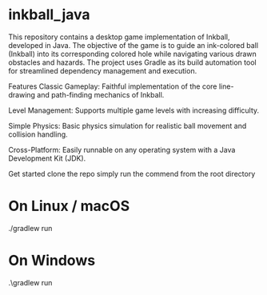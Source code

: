 # inkball_java
This repository contains a desktop game implementation of Inkball, developed in Java. The objective of the game is to guide an ink-colored ball (Inkball) into its corresponding colored hole while navigating various drawn obstacles and hazards. The project uses Gradle as its build automation tool for streamlined dependency management and execution.

 Features
Classic Gameplay: Faithful implementation of the core line-drawing and path-finding mechanics of Inkball.

Level Management: Supports multiple game levels with increasing difficulty.

Simple Physics: Basic physics simulation for realistic ball movement and collision handling.

Cross-Platform: Easily runnable on any operating system with a Java Development Kit (JDK).

Get started
clone the repo
simply run the commend from the root directory
# On Linux / macOS
./gradlew run

# On Windows
.\gradlew run
